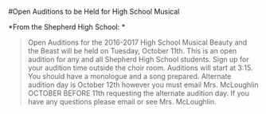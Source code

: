 #Open Auditions to be Held for High School Musical

*From the Shepherd High School:
*

> Open Auditions for the 2016-2017 High School Musical Beauty and the Beast will be held on Tuesday, October 11th. 
This is an open audition for any and all Shepherd High School students. Sign up for your audition time outside the choir room. Auditions will start at 3:15. You should have a monologue and a song prepared. 
Alternate audition day is October 12th however you must email Mrs. McLoughlin OCTOBER BEFORE 11th requesting the alternate audition day. If you have any questions please email or see Mrs. McLoughlin.


